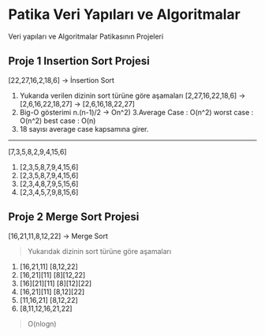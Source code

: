 # Patika Veri Yapıları ve Algoritmalar
Veri yapıları ve Algoritmalar Patikasının Projeleri
## Proje 1 Insertion Sort Projesi
[22,27,16,2,18,6] -> İnsertion Sort
1. Yukarıda verilen dizinin sort türüne göre aşamaları
[2,27,16,22,18,6] -> [2,6,16,22,18,27] -> [2,6,16,18,22,27]
2. Big-O gösterimi
n.(n-1)/2 -> On^2)
3.Average Case : O(n^2) worst case : O(n^2) best case : O(n)
4. 18 sayısı average case kapsamına girer.
---
   [7,3,5,8,2,9,4,15,6]
1. [2,3,5,8,7,9,4,15,6]
2. [2,3,5,8,7,9,4,15,6]
3. [2,3,4,8,7,9,5,15,6]
4. [2,3,4,5,7,9,8,15,6]

## Proje 2 Merge Sort Projesi

[16,21,11,8,12,22] -> Merge Sort
> Yukarıdak dizinin sort türüne göre aşamaları
1. [16,21,11]          [8,12,22]
2. [16,21][11]         [8][12,22]
3. [16][21][11]        [8][12][22]
4. [16,21][11]         [8,12][22]
5. [11,16,21]          [8,12,22]
6. [8,11,12,16,21,22]
> O(nlogn)